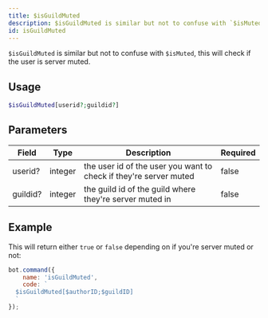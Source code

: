```yaml
---
title: $isGuildMuted
description: $isGuildMuted is similar but not to confuse with `$isMuted`, this will check if the user is server muted.
id: isGuildMuted
---
```


`$isGuildMuted` is similar but not to confuse with `$isMuted`, this will check if the user is server muted.

## Usage

```php
$isGuildMuted[userid?;guildid?]
```

## Parameters

| Field    | Type    | Description                                                       | Required |
|----------|---------|-------------------------------------------------------------------|----------|
| userid?  | integer | the user id of the user you want to check if they're server muted | false    |
| guildid? | integer | the guild id of the guild where they're server muted in           | false    |

## Example

This will return either `true` or `false` depending on if you're server muted or not:

```javascript
bot.command({
    name: 'isGuildMuted',
    code: `
  $isGuildMuted[$authorID;$guildID]
  `
});
```
